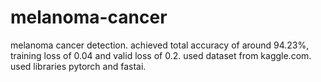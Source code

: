 # melanoma-cancer
melanoma cancer detection. achieved total accuracy of around 94.23%, training loss of 0.04 and valid loss of 0.2. used dataset from kaggle.com. used libraries pytorch and fastai. 
